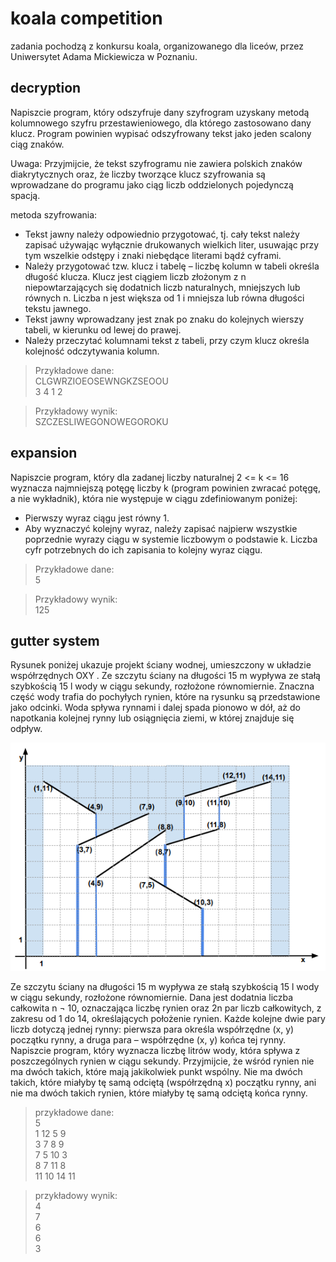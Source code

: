 # koala competition
zadania pochodzą z konkursu koala, organizowanego dla liceów, przez Uniwersytet Adama Mickiewicza w Poznaniu. 

## decryption
Napiszcie program, który odszyfruje dany szyfrogram uzyskany metodą kolumnowego szyfru przestawieniowego, dla którego zastosowano dany klucz. Program powinien wypisać odszyfrowany tekst jako jeden scalony
ciąg znaków.

Uwaga: Przyjmijcie, że tekst szyfrogramu nie zawiera polskich znaków diakrytycznych oraz, że liczby tworzące klucz
szyfrowania są wprowadzane do programu jako ciąg liczb oddzielonych pojedynczą spacją.

metoda szyfrowania:
- Tekst jawny należy odpowiednio przygotować, tj. cały tekst należy zapisać używając wyłącznie drukowanych wielkich liter, usuwając przy tym wszelkie odstępy i znaki niebędące literami bądź cyframi.
- Należy przygotować tzw. klucz i tabelę – liczbę kolumn w tabeli określa długość klucza. Klucz jest ciągiem liczb złożonym z n niepowtarzających się dodatnich liczb naturalnych, mniejszych lub równych n. Liczba n jest większa od 1 i mniejsza lub równa długości tekstu jawnego.
- Tekst jawny wprowadzany jest znak po znaku do kolejnych wierszy tabeli, w kierunku od lewej do prawej.
- Należy przeczytać kolumnami tekst z tabeli, przy czym klucz określa kolejność odczytywania kolumn.

> Przykładowe dane:\
> CLGWRZIOEOSEWNGKZSEOOU\
> 3 4 1 2

> Przykładowy wynik:\
> SZCZESLIWEGONOWEGOROKU

## expansion
Napiszcie program, który dla zadanej liczby naturalnej 2 <= k <= 16 wyznacza najmniejszą potęgę liczby k (program powinien zwracać potęgę, a nie wykładnik), która nie występuje w ciągu zdefiniowanym poniżej:
- Pierwszy wyraz ciągu jest równy 1.
- Aby wyznaczyć kolejny wyraz, należy zapisać najpierw wszystkie poprzednie wyrazy ciągu w systemie liczbowym o podstawie k. Liczba cyfr potrzebnych do ich zapisania to kolejny wyraz ciągu.

> Przykładowe dane:\
> 5

> Przykładowy wynik:\
> 125

## gutter system
Rysunek poniżej ukazuje projekt ściany wodnej, umieszczony w układzie współrzędnych OXY . Ze szczytu
ściany na długości 15 m wypływa ze stałą szybkością 15 l wody w ciągu sekundy, rozłożone równomiernie.
Znaczna część wody trafia do pochyłych rynien, które na rysunku są przedstawione jako odcinki. Woda
spływa rynnami i dalej spada pionowo w dół, aż do napotkania kolejnej rynny lub osiągnięcia ziemi, w której
znajduje się odpływ.

![gutter_system](https://github.com/OskarSzafer/koala_competition/blob/main/images/gutter_system_explanation.png?raw=true)

Ze szczytu ściany na długości 15 m wypływa ze stałą szybkością 15 l
wody w ciągu sekundy, rozłożone równomiernie. Dana jest dodatnia liczba całkowita n ¬ 10, oznaczająca
liczbę rynien oraz 2n par liczb całkowitych, z zakresu od 1 do 14, określających położenie rynien. Każde
kolejne dwie pary liczb dotyczą jednej rynny: pierwsza para określa współrzędne (x, y) początku rynny, a
druga para – współrzędne (x, y) końca tej rynny.
Napiszcie program, który wyznacza liczbę litrów wody, która spływa z poszczególnych rynien w ciągu sekundy.
Przyjmijcie, że wśród rynien nie ma dwóch takich, które mają jakikolwiek punkt wspólny. Nie ma dwóch takich, które
miałyby tę samą odciętą (współrzędną x) początku rynny, ani nie ma dwóch takich rynien, które miałyby tę samą odciętą
końca rynny.

> przykładowe dane:\
> 5\
> 1 12 5 9\
> 3 7 8 9\
> 7 5 10 3\
> 8 7 11 8\
> 11 10 14 11

> przykładowy wynik:\
> 4\
> 7\
> 6\
> 6\
> 3
